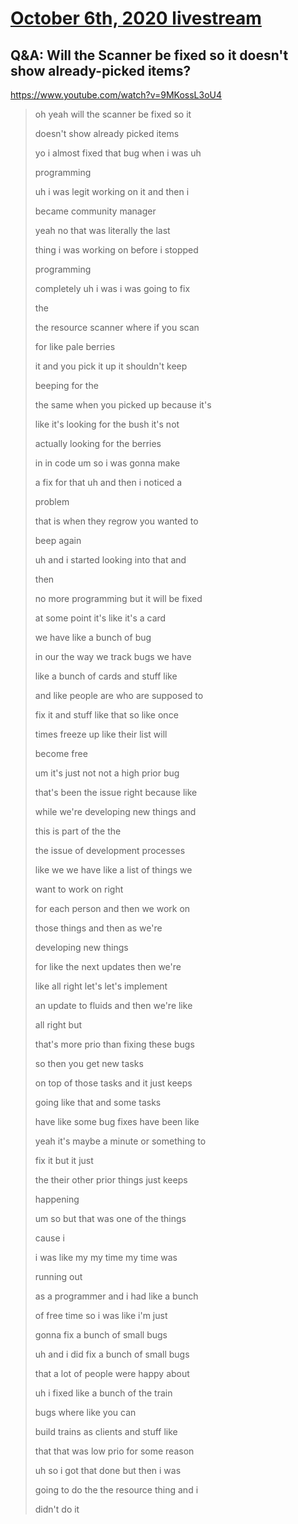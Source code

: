 # [October 6th, 2020 livestream](../2020-10-06.md)
## Q&A: Will the Scanner be fixed so it doesn't show already-picked items?
https://www.youtube.com/watch?v=9MKossL3oU4
> oh yeah will the scanner be fixed so it
> 
> doesn't show already picked items
> 
> yo i almost fixed that bug when i was uh
> 
> programming
> 
> uh i was legit working on it and then i
> 
> became community manager
> 
> yeah no that was literally the last
> 
> thing i was working on before i stopped
> 
> programming
> 
> completely uh i was i was going to fix
> 
> the
> 
> the resource scanner where if you scan
> 
> for like pale berries
> 
> it and you pick it up it shouldn't keep
> 
> beeping for the
> 
> the same when you picked up because it's
> 
> like it's looking for the bush it's not
> 
> actually looking for the berries
> 
> in in code um so i was gonna make
> 
> a fix for that uh and then i noticed a
> 
> problem
> 
> that is when they regrow you wanted to
> 
> beep again
> 
> uh and i started looking into that and
> 
> then
> 
> no more programming but it will be fixed
> 
> at some point it's like it's a card
> 
> we have like a bunch of bug
> 
> in our the way we track bugs we have
> 
> like a bunch of cards and stuff like
> 
> and like people are who are supposed to
> 
> fix it and stuff like that so like once
> 
> times freeze up like their list will
> 
> become free
> 
> um it's just not not a high prior bug
> 
> that's been the issue right because like
> 
> while we're developing new things and
> 
> this is part of the the
> 
> the issue of development processes
> 
> like we we have like a list of things we
> 
> want to work on right
> 
> for each person and then we work on
> 
> those things and then as we're
> 
> developing new things
> 
> for like the next updates then we're
> 
> like all right let's let's implement
> 
> an update to fluids and then we're like
> 
> all right but
> 
> that's more prio than fixing these bugs
> 
> so then you get new tasks
> 
> on top of those tasks and it just keeps
> 
> going like that and some tasks
> 
> have like some bug fixes have been like
> 
> yeah it's maybe a minute or something to
> 
> fix it but it just
> 
> the their other prior things just keeps
> 
> happening
> 
> um so but that was one of the things
> 
> cause i
> 
> i was like my my time my time was
> 
> running out
> 
> as a programmer and i had like a bunch
> 
> of free time so i was like i'm just
> 
> gonna fix a bunch of small bugs
> 
> uh and i did fix a bunch of small bugs
> 
> that a lot of people were happy about
> 
> uh i fixed like a bunch of the train
> 
> bugs where like you can
> 
> build trains as clients and stuff like
> 
> that that was low prio for some reason
> 
> uh so i got that done but then i was
> 
> going to do the the resource thing and i
> 
> didn't do it
> 
